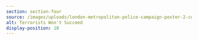 ```yaml
---
section: section-four
source: /images/uploads/london-metropolitan-police-campaign-poster-2-copyright-metropolitan-police-uk.png
alt: Terrorists Won't Succeed
display-position: 10
---
```


